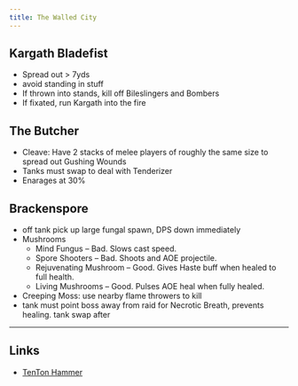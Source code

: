 ```yaml
---
title: The Walled City
---
```


## Kargath Bladefist
* Spread out > 7yds
* avoid standing in stuff
* If thrown into stands, kill off Bileslingers and Bombers
* If fixated, run Kargath into the fire

## The Butcher
* Cleave: Have 2 stacks of melee players of roughly the same size to spread out Gushing Wounds
* Tanks must swap to deal with Tenderizer
* Enarages at 30%

## Brackenspore
* off tank pick up large fungal spawn, DPS down immediately
* Mushrooms
    * Mind Fungus – Bad. Slows cast speed.
    * Spore Shooters – Bad. Shoots and AOE projectile.
    * Rejuvenating Mushroom – Good. Gives Haste buff when healed to full health.
    * Living Mushrooms – Good. Pulses AOE heal when fully healed.
* Creeping Moss: use nearby flame throwers to kill
* tank must point boss away from raid for Necrotic Breath, prevents healing. tank swap after

----

## Links
* [TenTon Hammer](http://www.tentonhammer.com/guides/world-warcraft/highmaul-lfr-walled-city)
